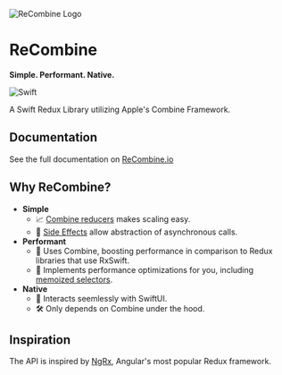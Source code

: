 ![ReCombine Logo](https://user-images.githubusercontent.com/2394173/73595166-56a2db80-44e3-11ea-817e-86df1dd03555.png)

# ReCombine

**Simple. Performant. Native.**

![Swift](https://github.com/ReCombine/ReCombine/workflows/Swift/badge.svg?branch=master)

A Swift Redux Library utilizing Apple's Combine Framework.

## Documentation

See the full documentation on [ReCombine.io](https://recombine.io)

## Why ReCombine?

- **Simple**
   - 📈 [Combine reducers](https://recombine.io/Reducer%20Composition%20Helpers.html#/s:9ReCombine15combineReducersyxx_AA6Action_ptcxx_AaC_ptcd_tlF) makes scaling easy.
   - 🤝 [Side Effects](https://recombine.io/effects.html) allow abstraction of asynchronous calls. 
- **Performant** 
   - 🚀 Uses Combine, boosting performance in comparison to Redux libraries that use RxSwift.
   - 🦁 Implements performance optimizations for you, including [memoized selectors](https://recombine.io/selectors.html).
- **Native** 
   - 📲 Interacts seemlessly with SwiftUI.
   - 🛠 Only depends on Combine under the hood.

## Inspiration

The API is inspired by [NgRx](https://ngrx.io/), Angular's most popular Redux framework.
